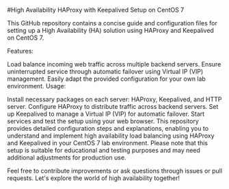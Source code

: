#High Availability HAProxy with Keepalived Setup on CentOS 7

This GitHub repository contains a concise guide and configuration files for setting up a High Availability (HA) solution using HAProxy and Keepalived on CentOS 7.

Features:

Load balance incoming web traffic across multiple backend servers.
Ensure uninterrupted service through automatic failover using Virtual IP (VIP) management.
Easily adapt the provided configuration for your own lab environment.
Usage:

Install necessary packages on each server: HAProxy, Keepalived, and HTTP server.
Configure HAProxy to distribute traffic across backend servers.
Set up Keepalived to manage a Virtual IP (VIP) for automatic failover.
Start services and test the setup using your web browser.
This repository provides detailed configuration steps and explanations, enabling you to understand and implement high availability load balancing using HAProxy and Keepalived in your CentOS 7 lab environment. Please note that this setup is suitable for educational and testing purposes and may need additional adjustments for production use.

Feel free to contribute improvements or ask questions through issues or pull requests. Let's explore the world of high availability together!
